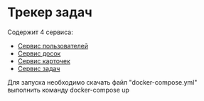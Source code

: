 # Трекер задач

Содержит 4 сервиса:
- [Сервис пользователей](https://github.com/superngb3000/user-service)
- [Сервис досок](https://github.com/superngb3000/board-service)
- [Сервис карточек](https://github.com/superngb3000/card-service)
- [Сервис задач](https://github.com/superngb3000/task-service)

Для запуска необходимо скачать файл "docker-compose.yml" выполнить команду docker-compose up

